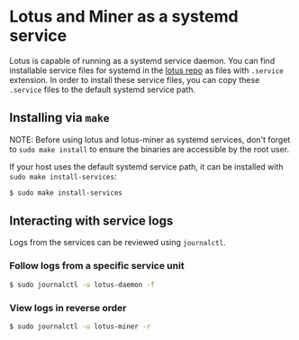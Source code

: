 # Lotus and Miner as a systemd service

Lotus is capable of running as a systemd service daemon. You can find installable service files for systemd in the [lotus repo](https://github.com/filecoin-project/lotus/tree/master/scripts) as files with `.service` extension. In order to install these service files, you can copy these `.service` files to the default systemd service path.

## Installing via `make`

NOTE: Before using lotus and lotus-miner as systemd services, don't forget to `sudo make install` to ensure the binaries are accessible by the root user.

If your host uses the default systemd service path, it can be installed with `sudo make install-services`:

```sh
$ sudo make install-services
```

## Interacting with service logs

Logs from the services can be reviewed using `journalctl`.

### Follow logs from a specific service unit

```sh
$ sudo journalctl -u lotus-daemon -f
```

### View logs in reverse order

```sh
$ sudo journalctl -u lotus-miner -r
```
